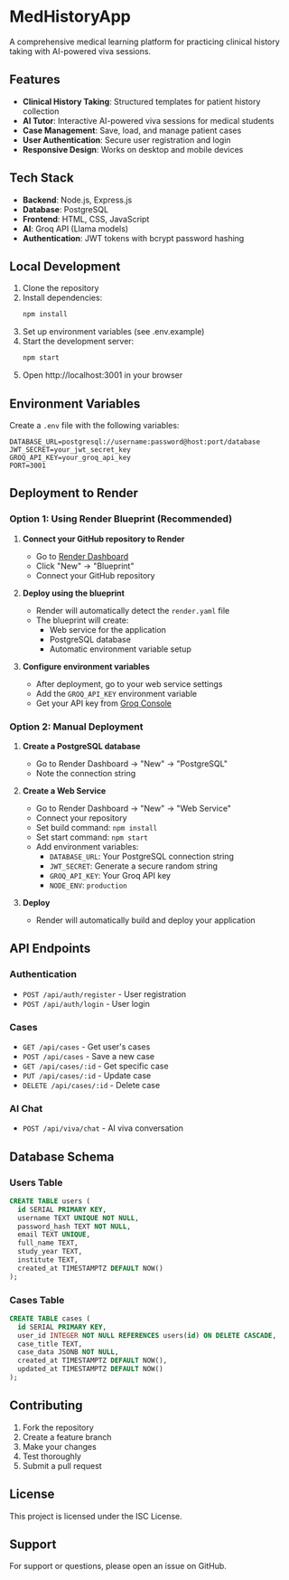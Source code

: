 # MedHistoryApp

A comprehensive medical learning platform for practicing clinical history taking with AI-powered viva sessions.

## Features

- **Clinical History Taking**: Structured templates for patient history collection
- **AI Tutor**: Interactive AI-powered viva sessions for medical students
- **Case Management**: Save, load, and manage patient cases
- **User Authentication**: Secure user registration and login
- **Responsive Design**: Works on desktop and mobile devices

## Tech Stack

- **Backend**: Node.js, Express.js
- **Database**: PostgreSQL
- **Frontend**: HTML, CSS, JavaScript
- **AI**: Groq API (Llama models)
- **Authentication**: JWT tokens with bcrypt password hashing

## Local Development

1. Clone the repository
2. Install dependencies:
   ```bash
   npm install
   ```
3. Set up environment variables (see .env.example)
4. Start the development server:
   ```bash
   npm start
   ```
5. Open http://localhost:3001 in your browser

## Environment Variables

Create a `.env` file with the following variables:

```env
DATABASE_URL=postgresql://username:password@host:port/database
JWT_SECRET=your_jwt_secret_key
GROQ_API_KEY=your_groq_api_key
PORT=3001
```

## Deployment to Render

### Option 1: Using Render Blueprint (Recommended)

1. **Connect your GitHub repository to Render**
   - Go to [Render Dashboard](https://dashboard.render.com)
   - Click "New" → "Blueprint"
   - Connect your GitHub repository

2. **Deploy using the blueprint**
   - Render will automatically detect the `render.yaml` file
   - The blueprint will create:
     - Web service for the application
     - PostgreSQL database
     - Automatic environment variable setup

3. **Configure environment variables**
   - After deployment, go to your web service settings
   - Add the `GROQ_API_KEY` environment variable
   - Get your API key from [Groq Console](https://console.groq.com/)

### Option 2: Manual Deployment

1. **Create a PostgreSQL database**
   - Go to Render Dashboard → "New" → "PostgreSQL"
   - Note the connection string

2. **Create a Web Service**
   - Go to Render Dashboard → "New" → "Web Service"
   - Connect your repository
   - Set build command: `npm install`
   - Set start command: `npm start`
   - Add environment variables:
     - `DATABASE_URL`: Your PostgreSQL connection string
     - `JWT_SECRET`: Generate a secure random string
     - `GROQ_API_KEY`: Your Groq API key
     - `NODE_ENV`: `production`

3. **Deploy**
   - Render will automatically build and deploy your application

## API Endpoints

### Authentication
- `POST /api/auth/register` - User registration
- `POST /api/auth/login` - User login

### Cases
- `GET /api/cases` - Get user's cases
- `POST /api/cases` - Save a new case
- `GET /api/cases/:id` - Get specific case
- `PUT /api/cases/:id` - Update case
- `DELETE /api/cases/:id` - Delete case

### AI Chat
- `POST /api/viva/chat` - AI viva conversation

## Database Schema

### Users Table
```sql
CREATE TABLE users (
  id SERIAL PRIMARY KEY,
  username TEXT UNIQUE NOT NULL,
  password_hash TEXT NOT NULL,
  email TEXT UNIQUE,
  full_name TEXT,
  study_year TEXT,
  institute TEXT,
  created_at TIMESTAMPTZ DEFAULT NOW()
);
```

### Cases Table
```sql
CREATE TABLE cases (
  id SERIAL PRIMARY KEY,
  user_id INTEGER NOT NULL REFERENCES users(id) ON DELETE CASCADE,
  case_title TEXT,
  case_data JSONB NOT NULL,
  created_at TIMESTAMPTZ DEFAULT NOW(),
  updated_at TIMESTAMPTZ DEFAULT NOW()
);
```

## Contributing

1. Fork the repository
2. Create a feature branch
3. Make your changes
4. Test thoroughly
5. Submit a pull request

## License

This project is licensed under the ISC License.

## Support

For support or questions, please open an issue on GitHub.